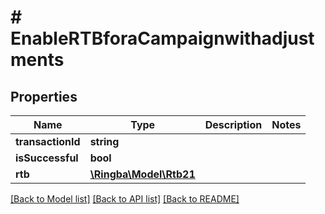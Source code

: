 # # EnableRTBforaCampaignwithadjustments

## Properties

Name | Type | Description | Notes
------------ | ------------- | ------------- | -------------
**transactionId** | **string** |  |
**isSuccessful** | **bool** |  |
**rtb** | [**\Ringba\Model\Rtb21**](Rtb21.md) |  |

[[Back to Model list]](../../README.md#models) [[Back to API list]](../../README.md#endpoints) [[Back to README]](../../README.md)
